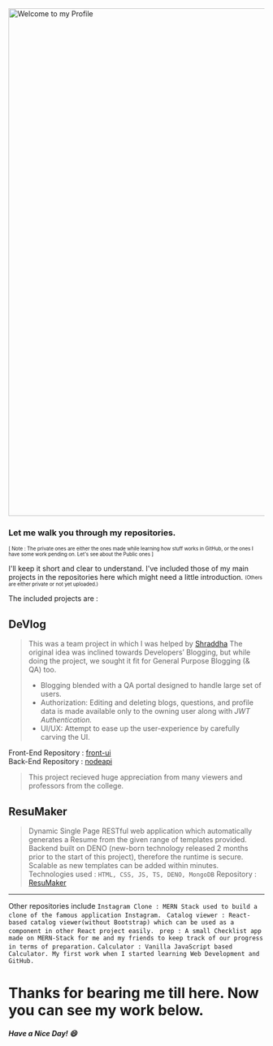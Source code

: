 <!--
**Shahid7k/Shahid7K** is a ✨ _special_ ✨ repository because its `README.md` (this file) appears on your GitHub profile.

Here are some ideas to get you started:

- 🔭 I’m currently working on ...
- 🌱 I’m currently learning ...
- 👯 I’m looking to collaborate on ...
- 🤔 I’m looking for help with ...
- 💬 Ask me about ...
- 📫 How to reach me: ...
- 😄 Pronouns: ...
- ⚡ Fun fact: ...
-->

<img src="https://github.com/Shahid7k/Shahid7K/blob/master/images/git1f.gif" alt="Welcome to my Profile" width="1000px" />

### Let me walk you through my repositories.
<sub><sup> [ Note : The private ones are either the ones made while learning how stuff works in GitHub, or the ones I have some work pending on.
Let's see about the Public ones ]</sup></sub>

I'll keep it short and clear to understand.
I've included those of my main projects in the repositories here which might need a little introduction. <sub><sup>(Others are either private or not yet uploaded.)</sup></sub>

The included projects are : 

## DeVlog
> This was a team project in which I was helped by [Shraddha](https://github.com/shraddha099 "Shraddha-Collaborator")
> The original idea was inclined towards Developers’ Blogging, but while doing the project, we sought it fit for General Purpose Blogging (& QA) too. 
> + Blogging blended with a QA portal designed to handle large set of users.
> + Authorization: Editing and deleting blogs, questions, and profile data is made available only to the owning user along with _JWT Authentication._
> + UI/UX: Attempt to ease up the user-experience by carefully carving the UI.

   Front-End Repository : [front-ui](https://github.com/Shahid7k/front-ui "Front End" )  
   Back-End Repository : [nodeapi](https://github.com/Shahid7k/nodeapi "Back End" )  

> This project recieved huge appreciation from  many viewers and professors from the college.

## ResuMaker
> Dynamic Single Page RESTful web application which automatically generates a Resume from the given range of templates provided. Backend built on DENO (new-born technology
released 2 months prior to the start of this project), therefore the runtime is secure.
> Scalable as new templates can be added within minutes.
  Technologies used : `HTML, CSS, JS, TS, DENO, MongoDB`
  Repository : [ResuMaker](https://github.com/Shahid7k/ResuMaker)
  
---
Other repositories include 
  `Instagram Clone : MERN Stack used to build a clone of the famous application Instagram. `
  `Catalog viewer : React-based catalog viewer(without Bootstrap) which can be used as a component in other React project easily. `
  `prep : A small Checklist app made on MERN-Stack for me and my friends to keep track of our progress in terms of preparation.`
  ` Calculator : Vanilla JavaScript based Calculator. My first work when I started learning Web Development and GitHub.  `
  
# Thanks for bearing me till here. Now you can see my work below. 
##### Have a Nice Day! :smile:
